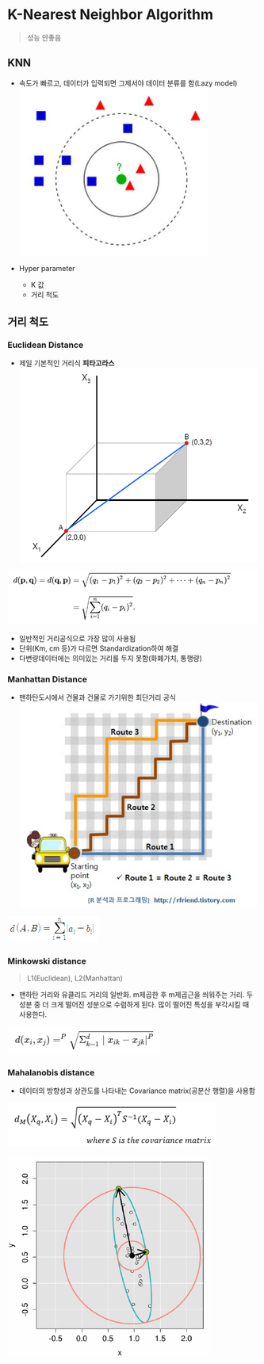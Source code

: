 # K-Nearest Neighbor Algorithm
> 성능 안좋음

## KNN
- 속도가 빠르고, 데이터가 입력되면 그제서야 데이터 분류를 함(Lazy model)
![KNN](../../img/KNN_1.png)

- Hyper parameter
    - K 값
    - 거리 척도

## 거리 척도

### Euclidean Distance
- 제일 기본적인 거리식 **피타고라스**
![Euclidean Distance](../../img/KNN_4.png)

![Euclidean Distance](../../img/KNN_2.png)

- 일반적인 거리공식으로 가장 많이 사용됨
- 단위(Km, cm 등)가 다르면 Standardization하여 해결
- 다변량데이터에는 의미있는 거리를 두지 못함(화폐가치, 통행량)


### Manhattan Distance
- 맨하탄도시에서 건물과 건물로 가기위한 최단거리 공식
![Manhattan Distance](../../img/KNN_3.png)

![Manhattan Distance](../../img/KNN_7.png)

### Minkowski distance
> L1(Euclidean), L2(Manhattan)

- 맨하탄 거리와 유클리드 거리의 일반화. m제곱한 후 m제곱근을 씌워주는 거리. 두 성분 중 더 크게 떨어진 성분으로 수렴하게 된다. 많이 떨어진 특성을 부각시킬 때 사용한다.


![Minkowski Distance](../../img/KNN_8.png)

### Mahalanobis distance
- 데이터의 방향성과 상관도를 나타내는 Covariance matrix(공분산 행렬)을 사용함

![Mahalanobis distance](../../img/KNN_5.png)

![Mahalanobis distance](../../img/KNN_6.png)


